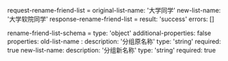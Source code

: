 request-rename-friend-list = 
  original-list-name: '大学同学'
  new-list-name: '大学软院同学'
response-rename-friend-list =
  result: 'success'
  errors: []
  


rename-friend-list-schema =
  type: 'object'
  additional-properties: false
  properties:
    old-list-name :
      description: '分组原名称'
      type: 'string'
      required: true
    new-list-name:
      description: '分组新名称'
      type: 'string'
      required: true


